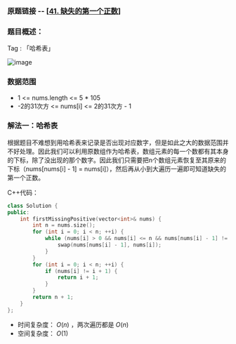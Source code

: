 ### 原题链接 -- [[41. 缺失的第一个正数](https://leetcode.cn/problems/first-missing-positive/)]

### 题目概述：
Tag : 「哈希表」

![image](https://user-images.githubusercontent.com/99656524/227960576-aa05f8e4-df0d-4a48-996d-d39e85b59811.png)

### 数据范围
* 1 <= nums.length <= 5 * 105
* -2的31次方 <= nums[i] <= 2的31次方 - 1

### 解法一：哈希表
根据题目不难想到用哈希表来记录是否出现对应数字，但是如此之大的数据范围并不好处理。因此我们可以利用原数组作为哈希表，数组元素的每一个数都有其本身的下标，除了没出现的那个数字。因此我们只需要把n个数组元素恢复至其原来的下标（nums[nums[i] - 1] = nums[i]），然后再从小到大遍历一遍即可知道缺失的第一个正数。

C++代码：
```cpp
class Solution {
public:
    int firstMissingPositive(vector<int>& nums) {
        int n = nums.size();
        for (int i = 0; i < n; ++i) {
            while (nums[i] > 0 && nums[i] <= n && nums[nums[i] - 1] != nums[i]) {
                swap(nums[nums[i] - 1], nums[i]);
            }
        }
        for (int i = 0; i < n; ++i) {
            if (nums[i] != i + 1) {
                return i + 1;
            }
        }
        return n + 1;
    }
};
```
* 时间复杂度： $O(n)$ ，两次遍历都是 $O(n)$
* 空间复杂度： $O(1)$ 
